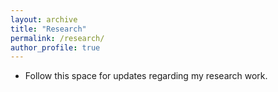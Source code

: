 ```yaml
---
layout: archive
title: "Research"
permalink: /research/
author_profile: true
---
```


* Follow this space for updates regarding my research work.
